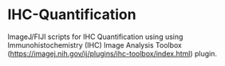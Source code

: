 # IHC-Quantification
ImageJ/FIJI scripts for IHC Quantification using using Immunohistochemistry (IHC) Image Analysis Toolbox (https://imagej.nih.gov/ij/plugins/ihc-toolbox/index.html) plugin.

